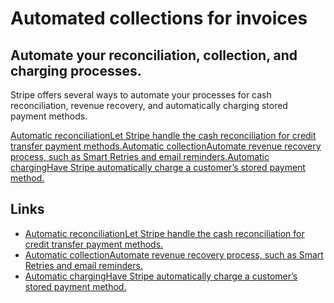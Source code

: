# Automated collections for invoices

## Automate your reconciliation, collection, and charging processes.

Stripe offers several ways to automate your processes for cash reconciliation,
revenue recovery, and automatically charging stored payment methods.

[Automatic reconciliationLet Stripe handle the cash reconciliation for credit
transfer payment
methods.](https://docs.stripe.com/invoicing/automatic-reconciliation)[Automatic
collectionAutomate revenue recovery process, such as Smart Retries and email
reminders.](https://docs.stripe.com/invoicing/automatic-collection)[Automatic
chargingHave Stripe automatically charge a customer’s stored payment
method.](https://docs.stripe.com/invoicing/automatic-charging)

## Links

- [Automatic reconciliationLet Stripe handle the cash reconciliation for credit
transfer payment
methods.](https://docs.stripe.com/invoicing/automatic-reconciliation)
- [Automatic collectionAutomate revenue recovery process, such as Smart Retries
and email reminders.](https://docs.stripe.com/invoicing/automatic-collection)
- [Automatic chargingHave Stripe automatically charge a customer’s stored
payment method.](https://docs.stripe.com/invoicing/automatic-charging)